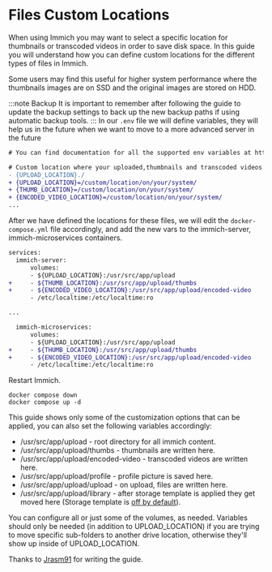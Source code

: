 # Files Custom Locations

When using Immich you may want to select a specific location for thumbnails or transcoded videos in order to save disk space.
In this guide you will understand how you can define custom locations for the different types of files in Immich.

Some users may find this useful for higher system performance where the thumbnails images are on SSD and the original images are stored on HDD.

:::note Backup
It is important to remember after following the guide to update the backup settings to back up the new backup paths if using automatic backup tools.
:::
In our `.env` file we will define variables, they will help us in the future when we want to move to a more advanced server in the future

```diff title=".env"
# You can find documentation for all the supported env variables at https://immich.app/docs/install/environment-variables

# Custom location where your uploaded,thumbnails and transcoded videos files are stored
- {UPLOAD_LOCATION}./
+ {UPLOAD_LOCATION}=/custom/location/on/your/system/
+ {THUMB_LOCATION}=/custom/location/on/your/system/
+ {ENCODED_VIDEO_LOCATION}=/custom/location/on/your/system/
...
```

After we have defined the locations for these files, we will edit the `docker-compose.yml` file accordingly, and add the new vars to the immich-server, immich-microservices containers.

```diff title="docker-compose.yml"
services:
  immich-server:
      volumes:
      - ${UPLOAD_LOCATION}:/usr/src/app/upload
+     - ${THUMB_LOCATION}:/usr/src/app/upload/thumbs
+     - ${ENCODED_VIDEO_LOCATION}:/usr/src/app/upload/encoded-video
      - /etc/localtime:/etc/localtime:ro

...

  immich-microservices:
      volumes:
      - ${UPLOAD_LOCATION}:/usr/src/app/upload
+     - ${THUMB_LOCATION}:/usr/src/app/upload/thumbs
+     - ${ENCODED_VIDEO_LOCATION}:/usr/src/app/upload/encoded-video
      - /etc/localtime:/etc/localtime:ro
```

Restart Immich.

```
docker compose down
docker compose up -d
```

This guide shows only some of the customization options that can be applied, you can also set the following variables accordingly:

- /usr/src/app/upload - root directory for all immich content.
- /usr/src/app/upload/thumbs - thumbnails are written here.
- /usr/src/app/upload/encoded-video - transcoded videos are written here.
- /usr/src/app/upload/profile - profile picture is saved here.
- /usr/src/app/upload/upload - on upload, files are written here.
- /usr/src/app/upload/library - after storage template is applied they get moved here (Storage template is [off by default](/docs/administration/backup-and-restore#asset-types-and-storage-locations)).

You can configure all or just some of the volumes, as needed. Variables should only be needed (in addition to UPLOAD_LOCATION) if you are trying to move specific sub-folders to another drive location, otherwise they'll show up inside of UPLOAD_LOCATION.

Thanks to [Jrasm91](https://github.com/immich-app/immich/discussions/2110#discussioncomment-5477767) for writing the guide.
